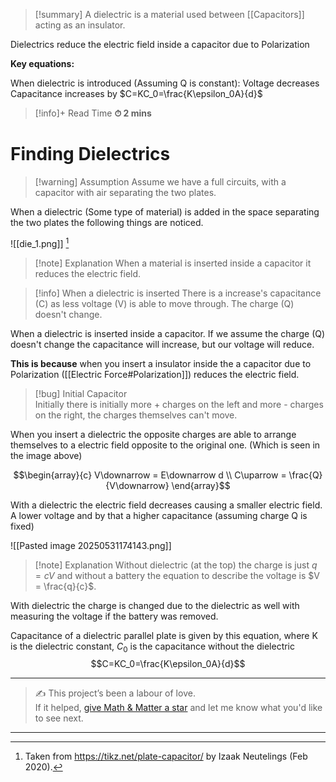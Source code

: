 
>[!summary]
A dielectric is a material used between [[Capacitors]] acting as an insulator. 
>
Dielectrics reduce the electric field inside a capacitor due to Polarization 
>
**Key equations:**
>
When dielectric is introduced (Assuming Q is constant):
Voltage decreases
Capacitance increases by $C=KC_0=\frac{K\epsilon_0A}{d}$

>[!info]+ Read Time
**⏱ 2 mins**
# Finding Dielectrics 
>[!warning] Assumption
Assume we have a full circuits, with a capacitor with air separating the two plates. 

When a dielectric (Some type of material) is added in the space separating the two plates the following things are noticed.

![[die_1.png]]
[^1]
>[!note] Explanation
When a material is inserted inside a capacitor it reduces the electric field.

>[!info] When a dielectric is inserted
There is a increase's capacitance (C) as less voltage (V) is able to move through. The charge (Q) doesn't change. 

When a dielectric is inserted inside a capacitor. If we assume the charge (Q) doesn't change the capacitance will increase, but our voltage  will reduce. 

**This is because** when you insert a insulator inside the a capacitor due to Polarization ([[Electric Force#Polarization]]) reduces the electric field.

>[!bug] Initial Capacitor  
Initially there is initially more + charges on the left and more - charges on the right, the charges themselves can't move.

When you insert a dielectric the opposite charges are able to arrange themselves to a electric field opposite to the original one. (Which is seen in the image above)


$$\begin{array}{c}
V\downarrow = E\downarrow d \\ 
C\uparrow = \frac{Q}{V\downarrow}
\end{array}$$

With a dielectric the electric field decreases causing a smaller electric field. A lower voltage and by that a higher capacitance (assuming charge Q is fixed)

![[Pasted image 20250531174143.png]]
>[!note] Explanation
Without dielectric (at the top) the charge is just $q = cV$ and without a battery the equation to describe the voltage is $V = \frac{q}{c}$.
>
With dielectric the charge is changed due to the dielectric as well with measuring the voltage if the battery was removed.

Capacitance of a dielectric parallel plate is given by this equation, where K is the dielectric constant, $C_0$ is the capacitance without the dielectric 
$$C=KC_0=\frac{K\epsilon_0A}{d}$$



[^1]: Taken from https://tikz.net/plate-capacitor/ by Izaak Neutelings (Feb 2020).

---

> ✍️ This project’s been a labour of love.  
> If it helped, [give Math & Matter a star](https://github.com/rajeevphysics/Obsidan-MathMatter) and let me know what you'd like to see next.

---